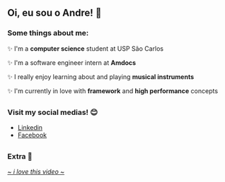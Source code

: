 ## Oi, eu sou o Andre! 🔆

<!--
**AndreSFND/AndreSFND** is a ✨ _special_ ✨ repository because its `README.md` (this file) appears on your GitHub profile.
-->
### Some things about me:
✨ I'm a __computer science__ student at USP São Carlos

✨ I'm a software engineer intern at __Amdocs__

✨ I really enjoy learning about and playing __musical instruments__

✨ I'm currently in love with __framework__ and __high performance__ concepts
##
### Visit my social medias! 😊
- [Linkedin](https://www.linkedin.com/in/andre-sfnd/)
- [Facebook](https://www.facebook.com/andre.sfnd.537/)
##
### Extra 🥰
*[~ i love this video ~](https://www.youtube.com/watch?v=28zopv6175M)*
